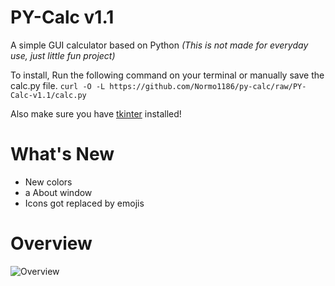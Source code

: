 # PY-Calc v1.1

A simple GUI calculator based on Python
*(This is not made for everyday use, just little fun project)*

To install, Run the following command on your terminal or manually save the calc.py file.
`curl -O -L https://github.com/Normo1186/py-calc/raw/PY-Calc-v1.1/calc.py`

Also make sure you have [tkinter](https://docs.python.org/3/library/tkinter.html) installed!

# What's New

- New colors
- a About window
- Icons got replaced by emojis

# Overview

![Overview](https://github.com/Normo1186/PY-Calc/blob/main/overview.png?raw=true)
